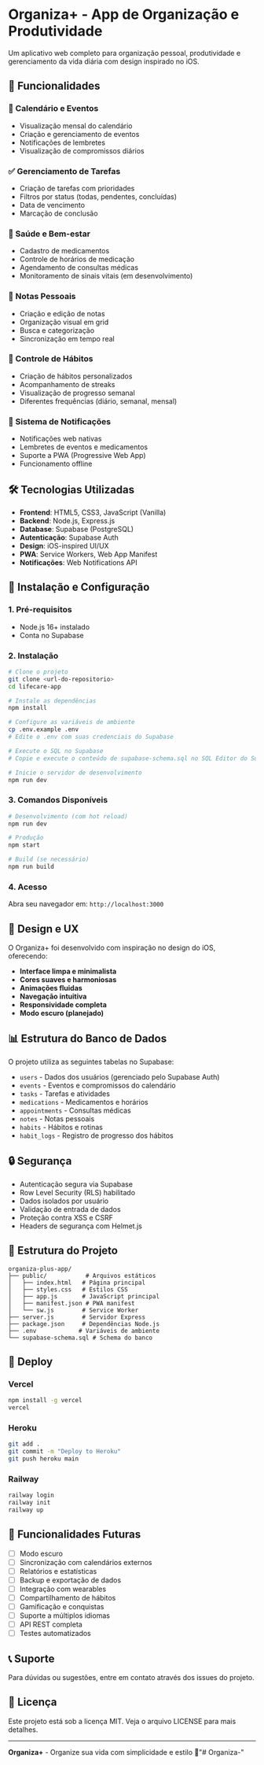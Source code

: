 # Organiza+ - App de Organização e Produtividade

Um aplicativo web completo para organização pessoal, produtividade e gerenciamento da vida diária com design inspirado no iOS.

## 🚀 Funcionalidades

### 📅 Calendário e Eventos
- Visualização mensal do calendário
- Criação e gerenciamento de eventos
- Notificações de lembretes
- Visualização de compromissos diários

### ✅ Gerenciamento de Tarefas
- Criação de tarefas com prioridades
- Filtros por status (todas, pendentes, concluídas)
- Data de vencimento
- Marcação de conclusão

### 💊 Saúde e Bem-estar
- Cadastro de medicamentos
- Controle de horários de medicação
- Agendamento de consultas médicas
- Monitoramento de sinais vitais (em desenvolvimento)

### 📝 Notas Pessoais
- Criação e edição de notas
- Organização visual em grid
- Busca e categorização
- Sincronização em tempo real

### 🎯 Controle de Hábitos
- Criação de hábitos personalizados
- Acompanhamento de streaks
- Visualização de progresso semanal
- Diferentes frequências (diário, semanal, mensal)

### 🔔 Sistema de Notificações
- Notificações web nativas
- Lembretes de eventos e medicamentos
- Suporte a PWA (Progressive Web App)
- Funcionamento offline

## 🛠️ Tecnologias Utilizadas

- **Frontend**: HTML5, CSS3, JavaScript (Vanilla)
- **Backend**: Node.js, Express.js
- **Database**: Supabase (PostgreSQL)
- **Autenticação**: Supabase Auth
- **Design**: iOS-inspired UI/UX
- **PWA**: Service Workers, Web App Manifest
- **Notificações**: Web Notifications API

## 📱 Instalação e Configuração

### 1. Pré-requisitos
- Node.js 16+ instalado
- Conta no Supabase

### 2. Instalação

```bash
# Clone o projeto
git clone <url-do-repositorio>
cd lifecare-app

# Instale as dependências
npm install

# Configure as variáveis de ambiente
cp .env.example .env
# Edite o .env com suas credenciais do Supabase

# Execute o SQL no Supabase
# Copie e execute o conteúdo de supabase-schema.sql no SQL Editor do Supabase

# Inicie o servidor de desenvolvimento
npm run dev
```

### 3. Comandos Disponíveis

```bash
# Desenvolvimento (com hot reload)
npm run dev

# Produção
npm start

# Build (se necessário)
npm run build
```

### 4. Acesso

Abra seu navegador em: `http://localhost:3000`

## 🎨 Design e UX

O Organiza+ foi desenvolvido com inspiração no design do iOS, oferecendo:

- **Interface limpa e minimalista**
- **Cores suaves e harmoniosas**
- **Animações fluidas**
- **Navegação intuitiva**
- **Responsividade completa**
- **Modo escuro (planejado)**

## 📊 Estrutura do Banco de Dados

O projeto utiliza as seguintes tabelas no Supabase:

- `users` - Dados dos usuários (gerenciado pelo Supabase Auth)
- `events` - Eventos e compromissos do calendário
- `tasks` - Tarefas e atividades
- `medications` - Medicamentos e horários
- `appointments` - Consultas médicas
- `notes` - Notas pessoais
- `habits` - Hábitos e rotinas
- `habit_logs` - Registro de progresso dos hábitos

## 🔒 Segurança

- Autenticação segura via Supabase
- Row Level Security (RLS) habilitado
- Dados isolados por usuário
- Validação de entrada de dados
- Proteção contra XSS e CSRF
- Headers de segurança com Helmet.js

## 📁 Estrutura do Projeto

```
organiza-plus-app/
├── public/           # Arquivos estáticos
│   ├── index.html   # Página principal
│   ├── styles.css   # Estilos CSS
│   ├── app.js       # JavaScript principal
│   ├── manifest.json # PWA manifest
│   └── sw.js        # Service Worker
├── server.js        # Servidor Express
├── package.json     # Dependências Node.js
├── .env            # Variáveis de ambiente
└── supabase-schema.sql # Schema do banco
```

## 🚀 Deploy

### Vercel
```bash
npm install -g vercel
vercel
```

### Heroku
```bash
git add .
git commit -m "Deploy to Heroku"
git push heroku main
```

### Railway
```bash
railway login
railway init
railway up
```

## 🚀 Funcionalidades Futuras

- [ ] Modo escuro
- [ ] Sincronização com calendários externos
- [ ] Relatórios e estatísticas
- [ ] Backup e exportação de dados
- [ ] Integração com wearables
- [ ] Compartilhamento de hábitos
- [ ] Gamificação e conquistas
- [ ] Suporte a múltiplos idiomas
- [ ] API REST completa
- [ ] Testes automatizados

## 📞 Suporte

Para dúvidas ou sugestões, entre em contato através dos issues do projeto.

## 📄 Licença

Este projeto está sob a licença MIT. Veja o arquivo LICENSE para mais detalhes.

---

**Organiza+** - Organize sua vida com simplicidade e estilo 💙"# Organiza-" 
